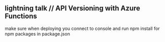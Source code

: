 ## lightning talk // API Versioning with Azure Functions
make sure when deploying you connect to console and run npm install for npm packages in package.json